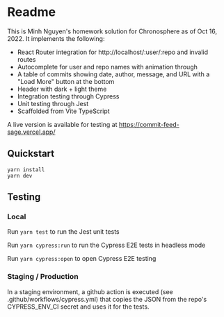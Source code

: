 # Readme

This is Minh Nguyen's homework solution for Chronosphere
as of Oct 16, 2022. It implements the following:

- React Router integration for http://localhost/:user/:repo
and invalid routes
- Autocomplete for user and repo names with animation through
- A table of commits showing date, author, message, and URL
with a "Load More" button at the bottom
- Header with dark + light theme
- Integration testing through Cypress
- Unit testing through Jest
- Scaffolded from Vite TypeScript

A live version is available for testing at https://commit-feed-sage.vercel.app/

## Quickstart

```
yarn install
yarn dev
```

## Testing

### Local

Run `yarn test` to run the Jest unit tests

Run `yarn cypress:run` to run the Cypress E2E tests in headless mode

Run `yarn cypress:open` to open Cypress E2E testing

### Staging / Production

In a staging environment, a github action
is executed (see .github/workflows/cypress.yml)
that copies the JSON from the repo's CYPRESS_ENV_CI
secret and uses it for the tests.